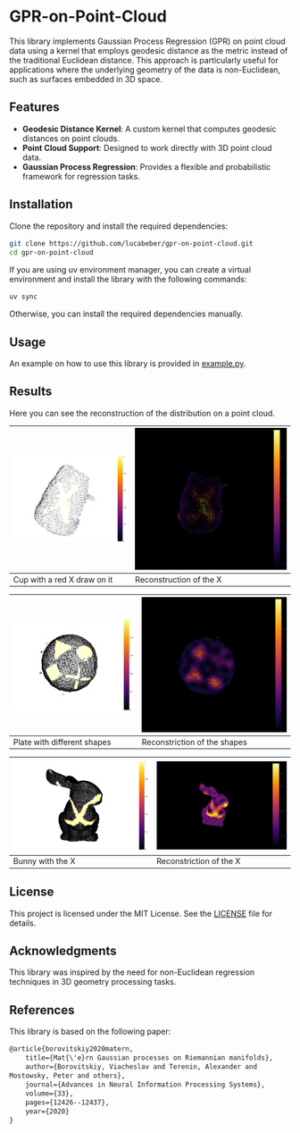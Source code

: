 # GPR-on-Point-Cloud

This library implements Gaussian Process Regression (GPR) on point cloud data using a kernel that employs geodesic distance as the metric instead of the traditional Euclidean distance. This approach is particularly useful for applications where the underlying geometry of the data is non-Euclidean, such as surfaces embedded in 3D space.

## Features

- **Geodesic Distance Kernel**: A custom kernel that computes geodesic distances on point clouds.
- **Point Cloud Support**: Designed to work directly with 3D point cloud data.
- **Gaussian Process Regression**: Provides a flexible and probabilistic framework for regression tasks.

## Installation

Clone the repository and install the required dependencies:

```bash
git clone https://github.com/lucabeber/gpr-on-point-cloud.git
cd gpr-on-point-cloud
```

If you are using uv environment manager, you can create a virtual environment and install the library with the following commands:

```bash
uv sync
```

Otherwise, you can install the required dependencies manually.

## Usage

An example on how to use this library is provided in [example.py](example.py). 

## Results
Here you can see the reconstruction of the distribution on a point cloud. 

| ![Image 1](images/real_cup.png) | ![Image 2](images/gpr_cup.png) |
|-------------------------|------------------------|
| Cup with a red X draw on it               | Reconstruction of the X             |


| ![Image 1](images/real_plate.png) | ![Image 2](images/plate_gpr.png) |
|-------------------------|------------------------|
| Plate with different shapes               | Reconstriction of the shapes              |


| ![Image 1](images/real_bun.png) | ![Image 2](images/gpr_bun.png) |
|-------------------------|------------------------|
| Bunny with the X              | Reconstriction of the X             |

## License

This project is licensed under the MIT License. See the [LICENSE](LICENSE) file for details.

## Acknowledgments

This library was inspired by the need for non-Euclidean regression techniques in 3D geometry processing tasks.

## References

This library is based on the following paper:

```
@article{borovitskiy2020matern,
    title={Mat{\'e}rn Gaussian processes on Riemannian manifolds},
    author={Borovitskiy, Viacheslav and Terenin, Alexander and Mostowsky, Peter and others},
    journal={Advances in Neural Information Processing Systems},
    volume={33},
    pages={12426--12437},
    year={2020}
}
```